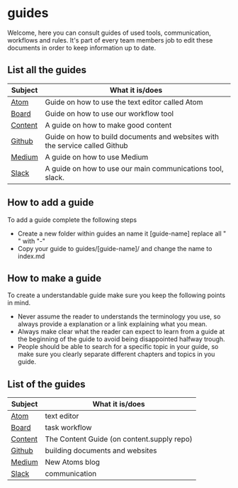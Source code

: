 # guides
Welcome, here you can consult guides of used tools, communication, workflows and rules. It's part of every team members job to edit these documents in order to keep information up to date.   

## List all the guides
|Subject |What it is/does              |
|--------|-----------------------------|
|[Atom](atom-guide.md)| Guide on how to use the text editor called Atom |
|[Board](board-guide.md) | Guide on how to use our workflow tool |
|[Content](newatoms/contentsupply/_insights/en/the-content-guide)| A guide on how to make good content|
|[Github](github-guide.md) | Guide on how to build documents and websites with the service called Github |
|[Medium](medium-guide.md)| A guide on how to use Medium |
|[Slack](slack-guide.md) | A guide on how to use our main communications tool, slack.  |

## How to add a guide
To add a guide complete the following steps
* Create a new folder within guides an name it [guide-name] replace all " " with "-"
* Copy your guide to guides/[guide-name]/ and change the name to index.md

## How to make a guide
To create a understandable guide make sure you keep the following points in mind.
* Never assume the reader to understands the terminology you use, so always provide a explanation or a link explaining what you mean.
* Always make clear what the reader can expect to learn from a guide at the beginning of the guide to avoid being disappointed halfway trough.
* People should be able to search for a specific topic in your guide, so make sure you clearly separate different chapters and topics in you guide.

## List of the guides
|Subject |What it is/does              |
|--------|-----------------------------|
|[Atom](atom-guide.md)| text editor |
|[Board](board-guide.md) | task workflow |
|[Content](newatoms/contentsupply/_insights/en/the-content-guide)| The Content Guide (on content.supply repo)|
|[Github](github-guide.md) | building documents and websites |
|[Medium](medium-guide.md)| New Atoms blog |
|[Slack](slack-guide.md) | communication |
